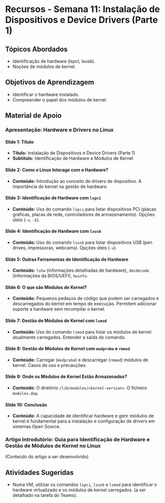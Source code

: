 # Recursos - Semana 11: Instalação de Dispositivos e Device Drivers (Parte 1)

## Tópicos Abordados
*   Identificação de hardware (lspci, lsusb).
*   Noções de módulos de kernel.

## Objetivos de Aprendizagem
*   Identificar o hardware instalado.
*   Compreender o papel dos módulos de kernel.

## Material de Apoio

### Apresentação: Hardware e Drivers no Linux

#### Slide 1: Título
*   **Título:** Instalação de Dispositivos e Device Drivers (Parte 1)
*   **Subtítulo:** Identificação de Hardware e Módulos de Kernel

#### Slide 2: Como o Linux Interage com o Hardware?
*   **Conteúdo:** Introdução ao conceito de drivers de dispositivo. A importância do kernel na gestão de hardware.

#### Slide 3: Identificação de Hardware com `lspci`
*   **Conteúdo:** Uso do comando `lspci` para listar dispositivos PCI (placas gráficas, placas de rede, controladores de armazenamento). Opções úteis (`-v`, `-k`).

#### Slide 4: Identificação de Hardware com `lsusb`
*   **Conteúdo:** Uso do comando `lsusb` para listar dispositivos USB (pen drives, impressoras, webcams). Opções úteis (`-v`).

#### Slide 5: Outras Ferramentas de Identificação de Hardware
*   **Conteúdo:** `lshw` (informações detalhadas de hardware), `dmidecode` (informações da BIOS/UEFI), `hwinfo`.

#### Slide 6: O que são Módulos de Kernel?
*   **Conteúdo:** Pequenos pedaços de código que podem ser carregados e descarregados do kernel em tempo de execução. Permitem adicionar suporte a hardware sem recompilar o kernel.

#### Slide 7: Gestão de Módulos de Kernel com `lsmod`
*   **Conteúdo:** Uso do comando `lsmod` para listar os módulos de kernel atualmente carregados. Entender a saída do comando.

#### Slide 8: Gestão de Módulos de Kernel com `modprobe` e `rmmod`
*   **Conteúdo:** Carregar (`modprobe`) e descarregar (`rmmod`) módulos de kernel. Casos de uso e precauções.

#### Slide 9: Onde os Módulos de Kernel Estão Armazenados?
*   **Conteúdo:** O diretório `/lib/modules/<kernel-version>`. O ficheiro `modules.dep`.

#### Slide 10: Conclusão
*   **Conteúdo:** A capacidade de identificar hardware e gerir módulos de kernel é fundamental para a instalação e configuração de drivers em sistemas Open Source.

### Artigo Introdutório: Guia para Identificação de Hardware e Gestão de Módulos de Kernel no Linux

(Conteúdo do artigo a ser desenvolvido)

## Atividades Sugeridas
*   Numa VM, utilizar os comandos `lspci`, `lsusb` e `lsmod` para identificar o hardware virtualizado e os módulos de kernel carregados. (a ser detalhado na tarefa do Teams).

